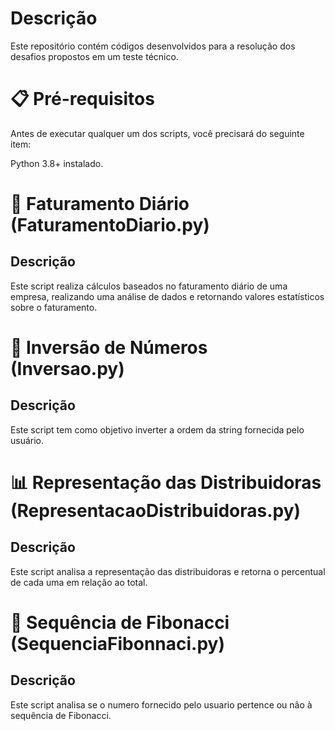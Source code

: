 # Descrição
Este repositório contém códigos desenvolvidos para a resolução dos desafios propostos em um teste técnico.




# 📋 Pré-requisitos
Antes de executar qualquer um dos scripts, você precisará do seguinte item:

Python 3.8+ instalado.

# 📄 Faturamento Diário (FaturamentoDiario.py)
## Descrição
Este script realiza cálculos baseados no faturamento diário de uma empresa, realizando uma análise de dados e retornando valores estatísticos sobre o faturamento.


# 🔄 Inversão de Números (Inversao.py)
## Descrição
Este script tem como objetivo inverter a ordem da string fornecida pelo usuário.


# 📊 Representação das Distribuidoras (RepresentacaoDistribuidoras.py)
## Descrição
Este script analisa a representação das distribuidoras e retorna o percentual de cada uma em relação ao total.


# 🔢 Sequência de Fibonacci (SequenciaFibonnaci.py)
## Descrição
Este script analisa se o numero fornecido pelo usuario pertence ou não à sequência de Fibonacci.
